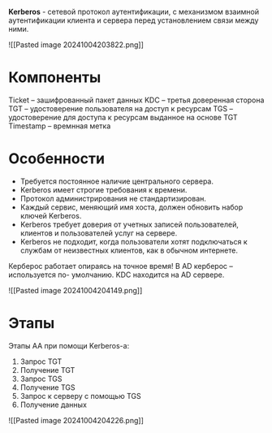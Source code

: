 **Kerberos** - сетевой протокол аутентификации, с механизмом взаимной аутентификации клиента и сервера перед установлением связи между ними.

![[Pasted image 20241004203822.png]]

# Компоненты
Ticket – зашифрованный пакет данных
KDC – третья доверенная сторона
TGT – удостоверение пользователя на доступ к ресурсам
TGS – удостоверение для доступа к ресурсам выданное на основе TGT
Timestamp – времнная метка

# Особенности
- Требуется постоянное наличие центрального сервера.
- Kerberos имеет строгие требования к времени.
- Протокол администрирования не стандартизирован.
- Каждый сервис, меняющий имя хоста, должен обновить набор ключей Kerberos. 
- Kerberos требует доверия от учетных записей пользователей, клиентов и пользователей услуг на сервере.
- Kerberos не подходит, когда пользователи хотят подключаться к службам от неизвестных клиентов, как в обычном интернете.

Керберос работает опираясь на точное время! В AD керберос – используется по- умолчанию. KDC находится на AD сервере.

![[Pasted image 20241004204149.png]]

# Этапы

Этапы АА при помощи Kerberos-a:
1) Запрос TGT
2) Получение TGT
3) Запрос TGS
4) Получение TGS
5) Запрос к серверу с помощью TGS
6) Получение данных

![[Pasted image 20241004204226.png]]

